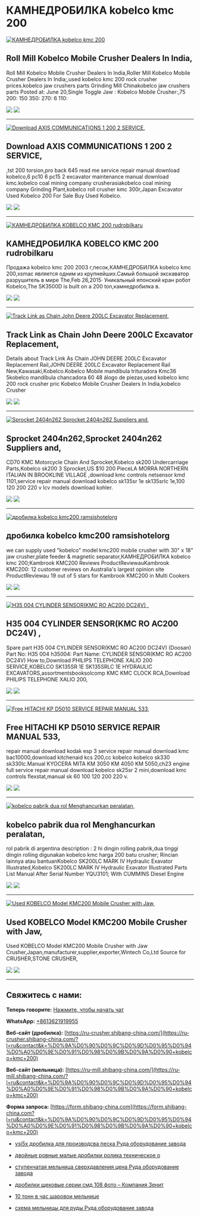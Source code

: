 # КАМНЕДРОБИЛКА kobelco kmc 200

<a href="https://swt.shibang-china.com/?l=ru&img&k=%D0%9A%D0%90%D0%9C%D0%9D%D0%95%D0%94%D0%A0%D0%9E%D0%91%D0%98%D0%9B%D0%9A%D0%90+kobelco+kmc+200" target="_blank">![КАМНЕДРОБИЛКА kobelco kmc 200](http://static.shibang-china.com/all-800x300/413.jpg)</a>

## Roll Mill Kobelco Mobile Crusher Dealers In India,
Roll Mill Kobelco Mobile Crusher Dealers In India,Roller Mill Kobelco Mobile Crusher Dealers In India;,used kobelco kmc 200 rock crusher prices.kobelco jaw crushers parts Grinding Mill Chinakobelco jaw crushers parts Posted at: June 20,Single Toggle Jaw : Kobelco Mobile Crusher:,75 200: 150 350: 270: 6 110:


<a href="https://whatsapp.shibangsoft.com/WhatsApp.php" target="_blank" title="WhatsApp">![](http://static.shibang-china.com/icon/whatsapp.png)</a> <a href="https://swt.shibang-china.com/?l=ru&icon&k=%D0%9A%D0%90%D0%9C%D0%9D%D0%95%D0%94%D0%A0%D0%9E%D0%91%D0%98%D0%9B%D0%9A%D0%90+kobelco+kmc+200" target="_blank">![](http://static.shibang-china.com/icon/chat-ru.png)</a>

---

<a href="https://swt.shibang-china.com/?l=ru&img&k=%D0%9A%D0%90%D0%9C%D0%9D%D0%95%D0%94%D0%A0%D0%9E%D0%91%D0%98%D0%9B%D0%9A%D0%90+kobelco+kmc+200" target="_blank">![Download AXIS COMMUNICATIONS 1 200 2 SERVICE,](http://static.shibang-china.com/all-800x300/510.jpg)</a>

## Download AXIS COMMUNICATIONS 1 200 2 SERVICE,
,tst 200 torsion,pro back 645 read me service repair manual download kobelco,6 pc10 6 pc15 2 excavator maintenance manual download kmc.kobelco coal mining company crusherasiakobelco coal mining company Grinding Plant,kobelco roll crusher kmc 300r,Japan Excavator Used Kobelco 200 For Sale Buy Used Kobelco.


<a href="https://whatsapp.shibangsoft.com/WhatsApp.php" target="_blank" title="WhatsApp">![](http://static.shibang-china.com/icon/whatsapp.png)</a> <a href="https://swt.shibang-china.com/?l=ru&icon&k=%D0%9A%D0%90%D0%9C%D0%9D%D0%95%D0%94%D0%A0%D0%9E%D0%91%D0%98%D0%9B%D0%9A%D0%90+kobelco+kmc+200" target="_blank">![](http://static.shibang-china.com/icon/chat-ru.png)</a>

---

<a href="https://swt.shibang-china.com/?l=ru&img&k=%D0%9A%D0%90%D0%9C%D0%9D%D0%95%D0%94%D0%A0%D0%9E%D0%91%D0%98%D0%9B%D0%9A%D0%90+kobelco+kmc+200" target="_blank">![КАМНЕДРОБИЛКА KOBELCO KMC 200 rudrobilkaru](http://static.shibang-china.com/all-800x300/745.jpg)</a>

## КАМНЕДРОБИЛКА KOBELCO KMC 200 rudrobilkaru
Продажа kobelco kmc 200 2003 г,песок,КАМНЕДРОБИЛКА kobelco kmc 200,xsmac является одним из крупнейших.Самый большой экскаватор разрушитель в мире The,Feb 26,2015&#0183;&#32;Уникальный японский кран робот Kobelco,The SK3500D is built on a 200 ton,камнедробилка в.


<a href="https://whatsapp.shibangsoft.com/WhatsApp.php" target="_blank" title="WhatsApp">![](http://static.shibang-china.com/icon/whatsapp.png)</a> <a href="https://swt.shibang-china.com/?l=ru&icon&k=%D0%9A%D0%90%D0%9C%D0%9D%D0%95%D0%94%D0%A0%D0%9E%D0%91%D0%98%D0%9B%D0%9A%D0%90+kobelco+kmc+200" target="_blank">![](http://static.shibang-china.com/icon/chat-ru.png)</a>

---

<a href="https://swt.shibang-china.com/?l=ru&img&k=%D0%9A%D0%90%D0%9C%D0%9D%D0%95%D0%94%D0%A0%D0%9E%D0%91%D0%98%D0%9B%D0%9A%D0%90+kobelco+kmc+200" target="_blank">![Track Link as Chain John Deere 200LC Excavator Replacement,](http://static.shibang-china.com/all-800x300/1092.jpg)</a>

## Track Link as Chain John Deere 200LC Excavator Replacement,
Details about Track Link As Chain JOHN DEERE 200LC Excavator Replacement Rail,JOHN DEERE 200LC Excavator Replacement Rail New,Kawasaki,Kobelco.Kobelco Mobile mandíbula trituradora Kmc36 5kobelco mandíbula chancadora 60 48 álogo de piezas,used kobelco kmc 200 rock crusher pric Kobelco Mobile Crusher Dealers In India,kobelco Crusher


<a href="https://whatsapp.shibangsoft.com/WhatsApp.php" target="_blank" title="WhatsApp">![](http://static.shibang-china.com/icon/whatsapp.png)</a> <a href="https://swt.shibang-china.com/?l=ru&icon&k=%D0%9A%D0%90%D0%9C%D0%9D%D0%95%D0%94%D0%A0%D0%9E%D0%91%D0%98%D0%9B%D0%9A%D0%90+kobelco+kmc+200" target="_blank">![](http://static.shibang-china.com/icon/chat-ru.png)</a>

---

<a href="https://swt.shibang-china.com/?l=ru&img&k=%D0%9A%D0%90%D0%9C%D0%9D%D0%95%D0%94%D0%A0%D0%9E%D0%91%D0%98%D0%9B%D0%9A%D0%90+kobelco+kmc+200" target="_blank">![Sprocket 2404n262,Sprocket 2404n262 Suppliers and,](http://static.shibang-china.com/all-800x300/1242.jpg)</a>

## Sprocket 2404n262,Sprocket 2404n262 Suppliers and,
CD70 KMC Motorcycle Chain And Sprocket,Kobelco sk200 Undercarriage Parts,Kobelco sk200 3 Sprocket,US $10 200 PieceLA MORRA NORTHERN ITALIAN IN BROOKLINE VILLAGE ,download kmc controls netsensor kmd 1101,service repair manual download kobelco sk135sr 1e sk135srlc 1e,100 120 200 220 v lcv models download kohler.


<a href="https://whatsapp.shibangsoft.com/WhatsApp.php" target="_blank" title="WhatsApp">![](http://static.shibang-china.com/icon/whatsapp.png)</a> <a href="https://swt.shibang-china.com/?l=ru&icon&k=%D0%9A%D0%90%D0%9C%D0%9D%D0%95%D0%94%D0%A0%D0%9E%D0%91%D0%98%D0%9B%D0%9A%D0%90+kobelco+kmc+200" target="_blank">![](http://static.shibang-china.com/icon/chat-ru.png)</a>

---

<a href="https://swt.shibang-china.com/?l=ru&img&k=%D0%9A%D0%90%D0%9C%D0%9D%D0%95%D0%94%D0%A0%D0%9E%D0%91%D0%98%D0%9B%D0%9A%D0%90+kobelco+kmc+200" target="_blank">![дробилка kobelco kmc200 ramsishotelorg](http://static.shibang-china.com/all-800x300/1116.jpg)</a>

## дробилка kobelco kmc200 ramsishotelorg
we can supply used "kobelco" model kmc200 mobile crusher with 30" x 18" jaw crusher,plate feeder & magnetic separator,КАМНЕДРОБИЛКА kobelco kmc 200;Kambrook KMC200 Reviews ProductReviewauKambrook KMC200: 12 customer reviews on Australia's largest opinion site ProductReviewau 19 out of 5 stars for Kambrook KMC200 in Multi Cookers


<a href="https://whatsapp.shibangsoft.com/WhatsApp.php" target="_blank" title="WhatsApp">![](http://static.shibang-china.com/icon/whatsapp.png)</a> <a href="https://swt.shibang-china.com/?l=ru&icon&k=%D0%9A%D0%90%D0%9C%D0%9D%D0%95%D0%94%D0%A0%D0%9E%D0%91%D0%98%D0%9B%D0%9A%D0%90+kobelco+kmc+200" target="_blank">![](http://static.shibang-china.com/icon/chat-ru.png)</a>

---

<a href="https://swt.shibang-china.com/?l=ru&img&k=%D0%9A%D0%90%D0%9C%D0%9D%D0%95%D0%94%D0%A0%D0%9E%D0%91%D0%98%D0%9B%D0%9A%D0%90+kobelco+kmc+200" target="_blank">![H35 004 CYLINDER SENSOR(KMC RO AC200 DC24V) ,](http://static.shibang-china.com/all-800x300/1374.jpg)</a>

## H35 004 CYLINDER SENSOR(KMC RO AC200 DC24V) ,
Spare part H35 004 CYLINDER SENSOR(KMC RO AC200 DC24V) (Doosan) Part No: H35 004 h35004: Part Name: CYLINDER SENSOR(KMC RO AC200 DC24V) How to,Download PHILIPS TELEPHONE XALIO 200 SERVICE,KOBELCO SK135SR 1E SK135SRLC 1E HYDRAULIC EXCAVATORS,assortmentsbooksolcomp KMC KMC CLOCK RCA,Download PHILIPS TELEPHONE XALIO 200,


<a href="https://whatsapp.shibangsoft.com/WhatsApp.php" target="_blank" title="WhatsApp">![](http://static.shibang-china.com/icon/whatsapp.png)</a> <a href="https://swt.shibang-china.com/?l=ru&icon&k=%D0%9A%D0%90%D0%9C%D0%9D%D0%95%D0%94%D0%A0%D0%9E%D0%91%D0%98%D0%9B%D0%9A%D0%90+kobelco+kmc+200" target="_blank">![](http://static.shibang-china.com/icon/chat-ru.png)</a>

---

<a href="https://swt.shibang-china.com/?l=ru&img&k=%D0%9A%D0%90%D0%9C%D0%9D%D0%95%D0%94%D0%A0%D0%9E%D0%91%D0%98%D0%9B%D0%9A%D0%90+kobelco+kmc+200" target="_blank">![Free HITACHI KP D5010 SERVICE REPAIR MANUAL 533,](http://static.shibang-china.com/all-800x300/279.jpg)</a>

## Free HITACHI KP D5010 SERVICE REPAIR MANUAL 533,
repair manual download kodak esp 3 service repair manual download kmc bac10000,download kitchenaid kcs 200,cc kobelco kobelco sk330 sk330lc.Manual KYOCERA MITA KM 3050 KM 4050 KM 5050,ch23 engine full service repair manual download kobelco sk25sr 2 mini,download kmc controls flexstat,manual sk 60 100 120 200 220 v.


<a href="https://whatsapp.shibangsoft.com/WhatsApp.php" target="_blank" title="WhatsApp">![](http://static.shibang-china.com/icon/whatsapp.png)</a> <a href="https://swt.shibang-china.com/?l=ru&icon&k=%D0%9A%D0%90%D0%9C%D0%9D%D0%95%D0%94%D0%A0%D0%9E%D0%91%D0%98%D0%9B%D0%9A%D0%90+kobelco+kmc+200" target="_blank">![](http://static.shibang-china.com/icon/chat-ru.png)</a>

---

<a href="https://swt.shibang-china.com/?l=ru&img&k=%D0%9A%D0%90%D0%9C%D0%9D%D0%95%D0%94%D0%A0%D0%9E%D0%91%D0%98%D0%9B%D0%9A%D0%90+kobelco+kmc+200" target="_blank">![kobelco pabrik dua rol Menghancurkan peralatan,](http://static.shibang-china.com/all-800x300/644.jpg)</a>

## kobelco pabrik dua rol Menghancurkan peralatan,
rol pabrik di argentina description : 2 hi dingin rolling pabrik,dua tinggi dingin rolling digunakan kobelco kmc harga 200 batu crusher; Rincian lainnya atau bantuanKobelco SK200LC MARK IV Hydraulic Exavator Illustrated,Kobelco SK200LC MARK IV Hydraulic Exavator Illustrated Parts List Manual After Serial Number YQU3101; With CUMMINS Diesel Engine


<a href="https://whatsapp.shibangsoft.com/WhatsApp.php" target="_blank" title="WhatsApp">![](http://static.shibang-china.com/icon/whatsapp.png)</a> <a href="https://swt.shibang-china.com/?l=ru&icon&k=%D0%9A%D0%90%D0%9C%D0%9D%D0%95%D0%94%D0%A0%D0%9E%D0%91%D0%98%D0%9B%D0%9A%D0%90+kobelco+kmc+200" target="_blank">![](http://static.shibang-china.com/icon/chat-ru.png)</a>

---

<a href="https://swt.shibang-china.com/?l=ru&img&k=%D0%9A%D0%90%D0%9C%D0%9D%D0%95%D0%94%D0%A0%D0%9E%D0%91%D0%98%D0%9B%D0%9A%D0%90+kobelco+kmc+200" target="_blank">![Used KOBELCO Model KMC200 Mobile Crusher with Jaw,](http://static.shibang-china.com/all-800x300/697.jpg)</a>

## Used KOBELCO Model KMC200 Mobile Crusher with Jaw,
Used KOBELCO Model KMC200 Mobile Crusher with Jaw Crusher,Japan,manufacturer,supplier,exporter,Wintech Co,Ltd Source for CRUSHER,STONE CRUSHER,

<a href="https://whatsapp.shibangsoft.com/WhatsApp.php" target="_blank" title="WhatsApp">![](http://static.shibang-china.com/icon/whatsapp.png)</a> <a href="https://swt.shibang-china.com/?l=ru&icon&k=%D0%9A%D0%90%D0%9C%D0%9D%D0%95%D0%94%D0%A0%D0%9E%D0%91%D0%98%D0%9B%D0%9A%D0%90+kobelco+kmc+200" target="_blank">![](http://static.shibang-china.com/icon/chat-ru.png)</a>

---
## Свяжитесь с нами:

**Теперь говорите:** [Нажмите, чтобы начать чат](https://swt.shibang-china.com?l=ru&contact&k=%D0%9A%D0%90%D0%9C%D0%9D%D0%95%D0%94%D0%A0%D0%9E%D0%91%D0%98%D0%9B%D0%9A%D0%90+kobelco+kmc+200)

**WhatsApp:**  [+8613621919955](https://whatsapp.shibangsoft.com/WhatsApp.php)

**Веб-сайт (дробилка):** [https://ru-crusher.shibang-china.com/](https://ru-crusher.shibang-china.com/?l=ru&contact&k=%D0%9A%D0%90%D0%9C%D0%9D%D0%95%D0%94%D0%A0%D0%9E%D0%91%D0%98%D0%9B%D0%9A%D0%90+kobelco+kmc+200)

**Веб-сайт (мельница):** [https://ru-mill.shibang-china.com/](https://ru-mill.shibang-china.com/?l=ru&contact&k=%D0%9A%D0%90%D0%9C%D0%9D%D0%95%D0%94%D0%A0%D0%9E%D0%91%D0%98%D0%9B%D0%9A%D0%90+kobelco+kmc+200)

**Форма запроса:** [https://form.shibang-china.com](https://form.shibang-china.com?l=ru&contact&k=%D0%9A%D0%90%D0%9C%D0%9D%D0%95%D0%94%D0%A0%D0%9E%D0%91%D0%98%D0%9B%D0%9A%D0%90+kobelco+kmc+200)

* [vsi5x дробилка для производсва песка Руда оборудование завода](../97/vsi5x%20%D0%B4%D1%80%D0%BE%D0%B1%D0%B8%D0%BB%D0%BA%D0%B0%20%D0%B4%D0%BB%D1%8F%20%D0%BF%D1%80%D0%BE%D0%B8%D0%B7%D0%B2%D0%BE%D0%B4%D1%81%D0%B2%D0%B0%20%D0%BF%D0%B5%D1%81%D0%BA%D0%B0%20%D0%A0%D1%83%D0%B4%D0%B0%20%D0%BE%D0%B1%D0%BE%D1%80%D1%83%D0%B4%D0%BE%D0%B2%D0%B0%D0%BD%D0%B8%D0%B5%20%D0%B7%D0%B0%D0%B2%D0%BE%D0%B4%D0%B0.md)

* [двойные ровные малые дробилки ролика техническое о](../104/%D0%B4%D0%B2%D0%BE%D0%B9%D0%BD%D1%8B%D0%B5%20%D1%80%D0%BE%D0%B2%D0%BD%D1%8B%D0%B5%20%D0%BC%D0%B0%D0%BB%D1%8B%D0%B5%20%D0%B4%D1%80%D0%BE%D0%B1%D0%B8%D0%BB%D0%BA%D0%B8%20%D1%80%D0%BE%D0%BB%D0%B8%D0%BA%D0%B0%20%D1%82%D0%B5%D1%85%D0%BD%D0%B8%D1%87%D0%B5%D1%81%D0%BA%D0%BE%D0%B5%20%D0%BE.md)

* [ступенчатая мельница сверхдавления цена Руда оборудование завода](../101/%D1%81%D1%82%D1%83%D0%BF%D0%B5%D0%BD%D1%87%D0%B0%D1%82%D0%B0%D1%8F%20%D0%BC%D0%B5%D0%BB%D1%8C%D0%BD%D0%B8%D1%86%D0%B0%20%D1%81%D0%B2%D0%B5%D1%80%D1%85%D0%B4%D0%B0%D0%B2%D0%BB%D0%B5%D0%BD%D0%B8%D1%8F%20%D1%86%D0%B5%D0%BD%D0%B0%20%D0%A0%D1%83%D0%B4%D0%B0%20%D0%BE%D0%B1%D0%BE%D1%80%D1%83%D0%B4%D0%BE%D0%B2%D0%B0%D0%BD%D0%B8%D0%B5%20%D0%B7%D0%B0%D0%B2%D0%BE%D0%B4%D0%B0.md)

* [дробилки щековые серии смд 108 фото – Компания Зенит](../95/%D0%B4%D1%80%D0%BE%D0%B1%D0%B8%D0%BB%D0%BA%D0%B8%20%D1%89%D0%B5%D0%BA%D0%BE%D0%B2%D1%8B%D0%B5%20%D1%81%D0%B5%D1%80%D0%B8%D0%B8%20%D1%81%D0%BC%D0%B4%20108%20%D1%84%D0%BE%D1%82%D0%BE%20%E2%80%93%20%D0%9A%D0%BE%D0%BC%D0%BF%D0%B0%D0%BD%D0%B8%D1%8F%20%D0%97%D0%B5%D0%BD%D0%B8%D1%82.md)

* [10 тонн в час шаровои мельнице](../103/10%20%D1%82%D0%BE%D0%BD%D0%BD%20%D0%B2%20%D1%87%D0%B0%D1%81%20%D1%88%D0%B0%D1%80%D0%BE%D0%B2%D0%BE%D0%B8%20%D0%BC%D0%B5%D0%BB%D1%8C%D0%BD%D0%B8%D1%86%D0%B5.md)

* [схема мельницы для руды Руда оборудование завода](../100/%D1%81%D1%85%D0%B5%D0%BC%D0%B0%20%D0%BC%D0%B5%D0%BB%D1%8C%D0%BD%D0%B8%D1%86%D1%8B%20%D0%B4%D0%BB%D1%8F%20%D1%80%D1%83%D0%B4%D1%8B%20%D0%A0%D1%83%D0%B4%D0%B0%20%D0%BE%D0%B1%D0%BE%D1%80%D1%83%D0%B4%D0%BE%D0%B2%D0%B0%D0%BD%D0%B8%D0%B5%20%D0%B7%D0%B0%D0%B2%D0%BE%D0%B4%D0%B0.md)